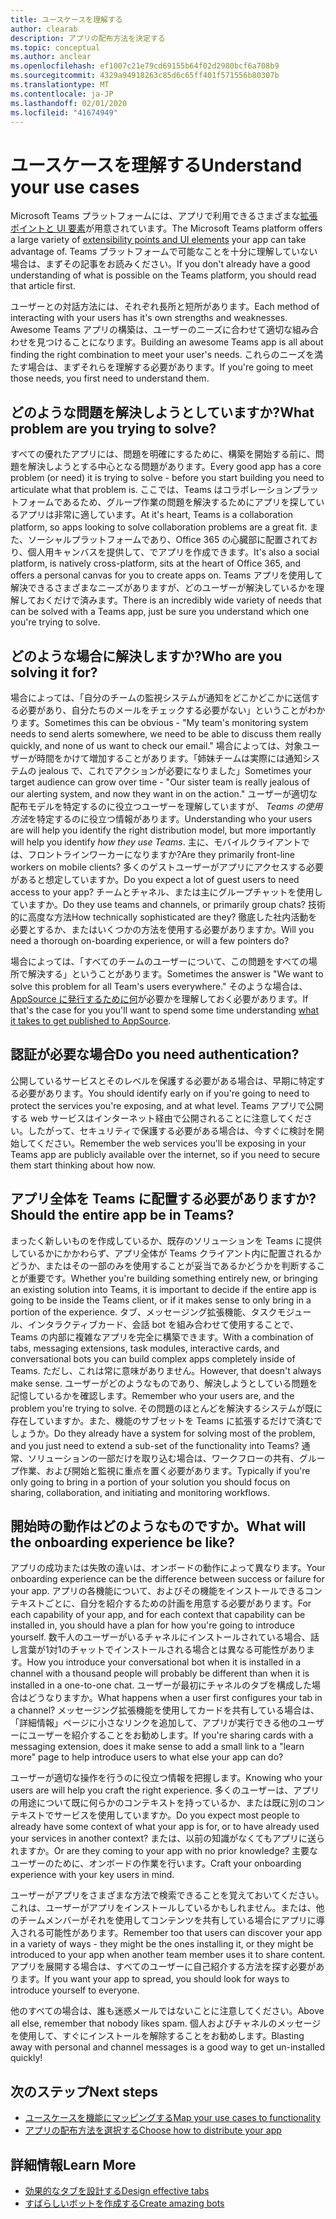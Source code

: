 ```yaml
---
title: ユースケースを理解する
author: clearab
description: アプリの配布方法を決定する
ms.topic: conceptual
ms.author: anclear
ms.openlocfilehash: ef1007c21e79cd69155b64f02d2980bcf6a708b9
ms.sourcegitcommit: 4329a94918263c85d6c65ff401f571556b80307b
ms.translationtype: MT
ms.contentlocale: ja-JP
ms.lasthandoff: 02/01/2020
ms.locfileid: "41674949"
---
```

# <a name="understand-your-use-cases"></a><span data-ttu-id="ebec1-103">ユースケースを理解する</span><span class="sxs-lookup"><span data-stu-id="ebec1-103">Understand your use cases</span></span>

<span data-ttu-id="ebec1-104">Microsoft Teams プラットフォームには、アプリで利用できるさまざまな[拡張ポイントと UI 要素](~/concepts/extensibility-points.md)が用意されています。</span><span class="sxs-lookup"><span data-stu-id="ebec1-104">The Microsoft Teams platform offers a large variety of [extensibility points and UI elements](~/concepts/extensibility-points.md) your app can take advantage of.</span></span> <span data-ttu-id="ebec1-105">Teams プラットフォームで可能なことを十分に理解していない場合は、まずその記事をお読みください。</span><span class="sxs-lookup"><span data-stu-id="ebec1-105">If you don't already have a good understanding of what is possible on the Teams platform, you should read that article first.</span></span>

<span data-ttu-id="ebec1-106">ユーザーとの対話方法には、それぞれ長所と短所があります。</span><span class="sxs-lookup"><span data-stu-id="ebec1-106">Each method of interacting with your users has it's own strengths and weaknesses.</span></span> <span data-ttu-id="ebec1-107">Awesome Teams アプリの構築は、ユーザーのニーズに合わせて適切な組み合わせを見つけることになります。</span><span class="sxs-lookup"><span data-stu-id="ebec1-107">Building an awesome Teams app is all about finding the right combination to meet your user's needs.</span></span> <span data-ttu-id="ebec1-108">これらのニーズを満たす場合は、まずそれらを理解する必要があります。</span><span class="sxs-lookup"><span data-stu-id="ebec1-108">If you're going to meet those needs, you first need to understand them.</span></span>

## <a name="what-problem-are-you-trying-to-solve"></a><span data-ttu-id="ebec1-109">どのような問題を解決しようとしていますか?</span><span class="sxs-lookup"><span data-stu-id="ebec1-109">What problem are you trying to solve?</span></span>

<span data-ttu-id="ebec1-110">すべての優れたアプリには、問題を明確にするために、構築を開始する前に、問題を解決しようとする中心となる問題があります。</span><span class="sxs-lookup"><span data-stu-id="ebec1-110">Every good app has a core problem (or need) it is trying to solve - before you start building you need to articulate what that problem is.</span></span> <span data-ttu-id="ebec1-111">ここでは、Teams はコラボレーションプラットフォームであるため、グループ作業の問題を解決するためにアプリを探しているアプリは非常に適しています。</span><span class="sxs-lookup"><span data-stu-id="ebec1-111">At it's heart, Teams is a collaboration platform, so apps looking to solve collaboration problems are a great fit.</span></span> <span data-ttu-id="ebec1-112">また、ソーシャルプラットフォームであり、Office 365 の心臓部に配置されており、個人用キャンバスを提供して、でアプリを作成できます。</span><span class="sxs-lookup"><span data-stu-id="ebec1-112">It's also a social platform, is natively cross-platform, sits at the heart of Office 365, and offers a personal canvas for you to create apps on.</span></span> <span data-ttu-id="ebec1-113">Teams アプリを使用して解決できるさまざまなニーズがありますが、どのユーザーが解決しているかを理解しておくだけで済みます。</span><span class="sxs-lookup"><span data-stu-id="ebec1-113">There is an incredibly wide variety of needs that can be solved with a Teams app, just be sure you understand which one you're trying to solve.</span></span>

## <a name="who-are-you-solving-it-for"></a><span data-ttu-id="ebec1-114">どのような場合に解決しますか?</span><span class="sxs-lookup"><span data-stu-id="ebec1-114">Who are you solving it for?</span></span>

<span data-ttu-id="ebec1-115">場合によっては、「自分のチームの監視システムが通知をどこかどこかに送信する必要があり、自分たちのメールをチェックする必要がない」ということがわかります。</span><span class="sxs-lookup"><span data-stu-id="ebec1-115">Sometimes this can be  obvious - "My team's monitoring system needs to send alerts somewhere, we need to be able to discuss them really quickly, and none of us want to check our email."</span></span> <span data-ttu-id="ebec1-116">場合によっては、対象ユーザーが時間をかけて増加することがあります。「姉妹チームは実際には通知システムの jealous で、これでアクションが必要になりました」</span><span class="sxs-lookup"><span data-stu-id="ebec1-116">Sometimes your target audience can grow over time - "Our sister team is really jealous of our alerting system, and now they want in on the action."</span></span> <span data-ttu-id="ebec1-117">ユーザーが適切な配布モデルを特定するのに役立つユーザーを理解していますが、 *Teams の使用方法*を特定するのに役立つ情報があります。</span><span class="sxs-lookup"><span data-stu-id="ebec1-117">Understanding who your users are will help you identify the right distribution model, but more importantly will help you identify *how they use Teams*.</span></span> <span data-ttu-id="ebec1-118">主に、モバイルクライアントでは、フロントラインワーカーになりますか?</span><span class="sxs-lookup"><span data-stu-id="ebec1-118">Are they primarily front-line workers on mobile clients?</span></span> <span data-ttu-id="ebec1-119">多くのゲストユーザーがアプリにアクセスする必要があると想定していますか。</span><span class="sxs-lookup"><span data-stu-id="ebec1-119">Do you expect a lot of guest users to need access to your app?</span></span> <span data-ttu-id="ebec1-120">チームとチャネル、または主にグループチャットを使用していますか。</span><span class="sxs-lookup"><span data-stu-id="ebec1-120">Do they use teams and channels, or primarily group chats?</span></span> <span data-ttu-id="ebec1-121">技術的に高度な方法</span><span class="sxs-lookup"><span data-stu-id="ebec1-121">How technically sophisticated are they?</span></span> <span data-ttu-id="ebec1-122">徹底した社内活動を必要とするか、またはいくつかの方法を使用する必要がありますか。</span><span class="sxs-lookup"><span data-stu-id="ebec1-122">Will you need a thorough on-boarding experience, or will a few pointers do?</span></span>

<span data-ttu-id="ebec1-123">場合によっては、「すべてのチームのユーザーについて、この問題をすべての場所で解決する」ということがあります。</span><span class="sxs-lookup"><span data-stu-id="ebec1-123">Sometimes the answer is "We want to solve this problem for all Team's users everywhere."</span></span> <span data-ttu-id="ebec1-124">そのような場合は、 [AppSource に発行するために何](~/concepts/deploy-and-publish/appsource/prepare/overview.md)が必要かを理解しておく必要があります。</span><span class="sxs-lookup"><span data-stu-id="ebec1-124">If that's the case for you you'll want to spend some time understanding [what it takes to get published to AppSource](~/concepts/deploy-and-publish/appsource/prepare/overview.md).</span></span>

## <a name="do-you-need-authentication"></a><span data-ttu-id="ebec1-125">認証が必要な場合</span><span class="sxs-lookup"><span data-stu-id="ebec1-125">Do you need authentication?</span></span>

<span data-ttu-id="ebec1-126">公開しているサービスとそのレベルを保護する必要がある場合は、早期に特定する必要があります。</span><span class="sxs-lookup"><span data-stu-id="ebec1-126">You should identify early on if you're going to need to protect the services you're exposing, and at what level.</span></span> <span data-ttu-id="ebec1-127">Teams アプリで公開する web サービスはインターネット経由で公開されることに注意してください。したがって、セキュリティで保護する必要がある場合は、今すぐに検討を開始してください。</span><span class="sxs-lookup"><span data-stu-id="ebec1-127">Remember the web services you'll be exposing in your Teams app are publicly available over the internet, so if you need to secure them start thinking about how now.</span></span>

## <a name="should-the-entire-app-be-in-teams"></a><span data-ttu-id="ebec1-128">アプリ全体を Teams に配置する必要がありますか?</span><span class="sxs-lookup"><span data-stu-id="ebec1-128">Should the entire app be in Teams?</span></span>

<span data-ttu-id="ebec1-129">まったく新しいものを作成しているか、既存のソリューションを Teams に提供しているかにかかわらず、アプリ全体が Teams クライアント内に配置されるかどうか、またはその一部のみを使用することが妥当であるかどうかを判断することが重要です。</span><span class="sxs-lookup"><span data-stu-id="ebec1-129">Whether you're building something entirely new, or bringing an existing solution into Teams, it is important to decide if the entire app is going to be inside the Teams client, or if it makes sense to only bring in a portion of the experience.</span></span> <span data-ttu-id="ebec1-130">タブ、メッセージング拡張機能、タスクモジュール、インタラクティブカード、会話 bot を組み合わせて使用することで、Teams の内部に複雑なアプリを完全に構築できます。</span><span class="sxs-lookup"><span data-stu-id="ebec1-130">With a combination of tabs, messaging extensions, task modules, interactive cards, and conversational bots you can build complex apps completely inside of Teams.</span></span> <span data-ttu-id="ebec1-131">ただし、これは常に意味がありません。</span><span class="sxs-lookup"><span data-stu-id="ebec1-131">However, that doesn't always make sense.</span></span> <span data-ttu-id="ebec1-132">ユーザーがどのようなものであり、解決しようとしている問題を記憶しているかを確認します。</span><span class="sxs-lookup"><span data-stu-id="ebec1-132">Remember who your users are, and the problem you're trying to solve.</span></span> <span data-ttu-id="ebec1-133">その問題のほとんどを解決するシステムが既に存在していますか。また、機能のサブセットを Teams に拡張するだけで済むでしょうか。</span><span class="sxs-lookup"><span data-stu-id="ebec1-133">Do they already have a system for solving most of the problem, and you just need to extend a sub-set of the functionality into Teams?</span></span> <span data-ttu-id="ebec1-134">通常、ソリューションの一部だけを取り込む場合は、ワークフローの共有、グループ作業、および開始と監視に重点を置く必要があります。</span><span class="sxs-lookup"><span data-stu-id="ebec1-134">Typically if you're only going to bring in a portion of your solution you should focus on sharing, collaboration, and initiating and monitoring workflows.</span></span>

## <a name="what-will-the-onboarding-experience-be-like"></a><span data-ttu-id="ebec1-135">開始時の動作はどのようなものですか。</span><span class="sxs-lookup"><span data-stu-id="ebec1-135">What will the onboarding experience be like?</span></span>

<span data-ttu-id="ebec1-136">アプリの成功または失敗の違いは、オンボードの動作によって異なります。</span><span class="sxs-lookup"><span data-stu-id="ebec1-136">Your onboarding experience can be the difference between success or failure for your app.</span></span> <span data-ttu-id="ebec1-137">アプリの各機能について、およびその機能をインストールできるコンテキストごとに、自分を紹介するための計画を用意する必要があります。</span><span class="sxs-lookup"><span data-stu-id="ebec1-137">For each capability of your app, and for each context that capability can be installed in, you should have a plan for how you're going to introduce yourself.</span></span> <span data-ttu-id="ebec1-138">数千人のユーザーがいるチャネルにインストールされている場合、話し言葉が1対1のチャットでインストールされる場合とは異なる可能性があります。</span><span class="sxs-lookup"><span data-stu-id="ebec1-138">How you introduce your conversational bot when it is installed in a channel with a thousand people will probably be different than when it is installed in a one-to-one chat.</span></span> <span data-ttu-id="ebec1-139">ユーザーが最初にチャネルのタブを構成した場合はどうなりますか。</span><span class="sxs-lookup"><span data-stu-id="ebec1-139">What happens when a user first configures your tab in a channel?</span></span> <span data-ttu-id="ebec1-140">メッセージング拡張機能を使用してカードを共有している場合は、「詳細情報」ページに小さなリンクを追加して、アプリが実行できる他のユーザーにユーザーを紹介することをお勧めします。</span><span class="sxs-lookup"><span data-stu-id="ebec1-140">If you're sharing cards with a messaging extension, does it make sense to add a small link to a "learn more" page to help introduce users to what else your app can do?</span></span>

<span data-ttu-id="ebec1-141">ユーザーが適切な操作を行うのに役立つ情報を把握します。</span><span class="sxs-lookup"><span data-stu-id="ebec1-141">Knowing who your users are will help you craft the right experience.</span></span> <span data-ttu-id="ebec1-142">多くのユーザーは、アプリの用途について既に何らかのコンテキストを持っているか、または既に別のコンテキストでサービスを使用していますか。</span><span class="sxs-lookup"><span data-stu-id="ebec1-142">Do you expect most people to already have some context of what your app is for, or to have already used your services in another context?</span></span> <span data-ttu-id="ebec1-143">または、以前の知識がなくてもアプリに送られますか。</span><span class="sxs-lookup"><span data-stu-id="ebec1-143">Or are they coming to your app with no prior knowledge?</span></span> <span data-ttu-id="ebec1-144">主要なユーザーのために、オンボードの作業を行います。</span><span class="sxs-lookup"><span data-stu-id="ebec1-144">Craft your onboarding experience with your key users in mind.</span></span>

<span data-ttu-id="ebec1-145">ユーザーがアプリをさまざまな方法で検索できることを覚えておいてください。これは、ユーザーがアプリをインストールしているかもしれません。または、他のチームメンバーがそれを使用してコンテンツを共有している場合にアプリに導入される可能性があります。</span><span class="sxs-lookup"><span data-stu-id="ebec1-145">Remember too that users can discover your app in a variety of ways - they might be the ones installing it, or they might be introduced to your app when another team member uses it to share content.</span></span> <span data-ttu-id="ebec1-146">アプリを展開する場合は、すべてのユーザーに自己紹介する方法を探す必要があります。</span><span class="sxs-lookup"><span data-stu-id="ebec1-146">If you want your app to spread, you should look for ways to introduce yourself to everyone.</span></span>

<span data-ttu-id="ebec1-147">他のすべての場合は、誰も迷惑メールではないことに注意してください。</span><span class="sxs-lookup"><span data-stu-id="ebec1-147">Above all else, remember that nobody likes spam.</span></span> <span data-ttu-id="ebec1-148">個人およびチャネルのメッセージを使用して、すぐにインストールを解除することをお勧めします。</span><span class="sxs-lookup"><span data-stu-id="ebec1-148">Blasting away with personal and channel messages is a good way to get un-installed quickly!</span></span>

## <a name="next-steps"></a><span data-ttu-id="ebec1-149">次のステップ</span><span class="sxs-lookup"><span data-stu-id="ebec1-149">Next steps</span></span>

* [<span data-ttu-id="ebec1-150">ユースケースを機能にマッピングする</span><span class="sxs-lookup"><span data-stu-id="ebec1-150">Map your use cases to functionality</span></span>](~/concepts/design/map-use-cases.md)
* [<span data-ttu-id="ebec1-151">アプリの配布方法を選択する</span><span class="sxs-lookup"><span data-stu-id="ebec1-151">Choose how to distribute your app</span></span>](~/concepts/deploy-and-publish/apps-publish.md)

## <a name="learn-more"></a><span data-ttu-id="ebec1-152">詳細情報</span><span class="sxs-lookup"><span data-stu-id="ebec1-152">Learn More</span></span>

* [<span data-ttu-id="ebec1-153">効果的なタブを設計する</span><span class="sxs-lookup"><span data-stu-id="ebec1-153">Design effective tabs</span></span>](~/tabs/design/tabs.md)
* [<span data-ttu-id="ebec1-154">すばらしいボットを作成する</span><span class="sxs-lookup"><span data-stu-id="ebec1-154">Create amazing bots</span></span>](~/bots/design/bots.md)

